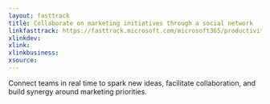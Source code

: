 ```yaml
---
layout: fasttrack
title: Collaborate on marketing initiatives through a social network
linkfasttrack: https://fasttrack.microsoft.com/microsoft365/productivitylibrary/Collaborate-on-marketing-initiatives-through-a-social-network 
xlinkdev: 
xlink: 
xlinkbusiness: 
xsource: 
---
```

Connect teams in real time to spark new ideas, facilitate collaboration, and build synergy around marketing priorities.